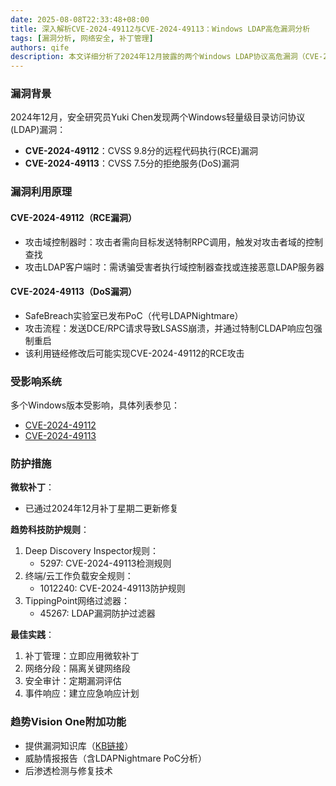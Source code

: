 ```yaml
---
date: 2025-08-08T22:33:48+08:00
title: 深入解析CVE-2024-49112与CVE-2024-49113：Windows LDAP高危漏洞分析
tags: [漏洞分析, 网络安全, 补丁管理]
authors: qife
description: 本文详细分析了2024年12月披露的两个Windows LDAP协议高危漏洞（CVE-2024-49112远程代码执行漏洞和CVE-2024-49113拒绝服务漏洞），包括漏洞原理、影响范围、防护措施及趋势科技相关防护规则。
---
```


### 漏洞背景
2024年12月，安全研究员Yuki Chen发现两个Windows轻量级目录访问协议(LDAP)漏洞：
- **CVE-2024-49112**：CVSS 9.8分的远程代码执行(RCE)漏洞
- **CVE-2024-49113**：CVSS 7.5分的拒绝服务(DoS)漏洞

### 漏洞利用原理
#### CVE-2024-49112（RCE漏洞）
- 攻击域控制器时：攻击者需向目标发送特制RPC调用，触发对攻击者域的控制查找
- 攻击LDAP客户端时：需诱骗受害者执行域控制器查找或连接恶意LDAP服务器

#### CVE-2024-49113（DoS漏洞）
- SafeBreach实验室已发布PoC（代号LDAPNightmare）
- 攻击流程：发送DCE/RPC请求导致LSASS崩溃，并通过特制CLDAP响应包强制重启
- 该利用链经修改后可能实现CVE-2024-49112的RCE攻击

### 受影响系统
多个Windows版本受影响，具体列表参见：
- [CVE-2024-49112](https://msrc.microsoft.com/update-guide/vulnerability/CVE-2024-49112)
- [CVE-2024-49113](https://msrc.microsoft.com/update-guide/vulnerability/CVE-2024-49113)

### 防护措施
**微软补丁**：
- 已通过2024年12月补丁星期二更新修复

**趋势科技防护规则**：
1. Deep Discovery Inspector规则：
   - 5297: CVE-2024-49113检测规则
2. 终端/云工作负载安全规则：
   - 1012240: CVE-2024-49113防护规则
3. TippingPoint网络过滤器：
   - 45267: LDAP漏洞防护过滤器

**最佳实践**：
1. 补丁管理：立即应用微软补丁
2. 网络分段：隔离关键网络段
3. 安全审计：定期漏洞评估
4. 事件响应：建立应急响应计划

### 趋势Vision One附加功能
- 提供漏洞知识库（[KB链接](https://example.com/kb)）
- 威胁情报报告（含LDAPNightmare PoC分析）
- 后渗透检测与修复技术

